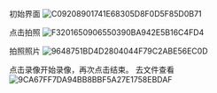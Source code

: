 初始界面
![C09208901741E68305D8F0D5F85D0B71](https://github.com/WarmaHanser/1/assets/165368456/364096a9-2432-4f7b-9a03-71d2d2f5e30d)








点击拍照
![F3201650906550390BA942E5B16C4FD4](https://github.com/WarmaHanser/1/assets/165368456/614d52bf-7b9d-47fd-958e-8d9738fc99f9)





拍照照片
![9648751BD4D2804044F79C2ABE56EC0D](https://github.com/WarmaHanser/1/assets/165368456/46c1d1ab-0f8e-4a25-9a99-ced9ed23e127)




点击录像开始录像，再次点击结束。
去文件查看
![9CA67FF7DA94BB8BBF5A27E1758EBDAF](https://github.com/WarmaHanser/1/assets/165368456/206107ae-2776-4cb9-b3b2-97371ddc03da)

